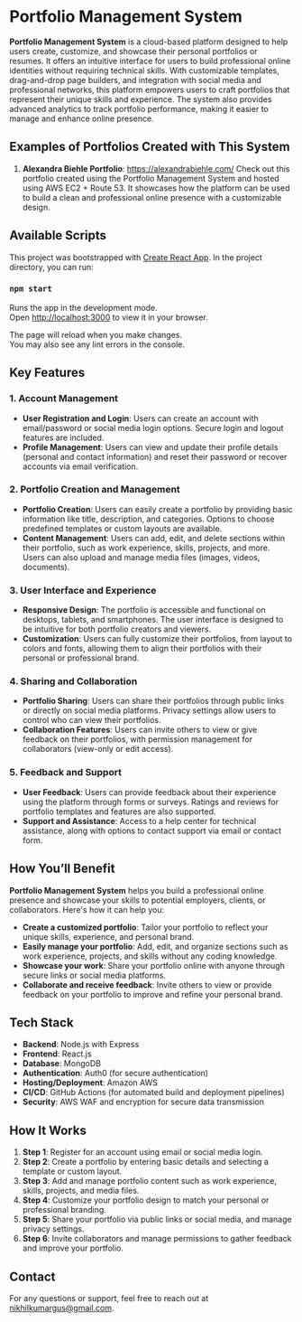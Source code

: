 # Portfolio Management System

**Portfolio Management System** is a cloud-based platform designed to help users create, customize, and showcase their personal portfolios or resumes. It offers an intuitive interface for users to build professional online identities without requiring technical skills. With customizable templates, drag-and-drop page builders, and integration with social media and professional networks, this platform empowers users to craft portfolios that represent their unique skills and experience. The system also provides advanced analytics to track portfolio performance, making it easier to manage and enhance online presence.

## Examples of Portfolios Created with This System

1. **Alexandra Biehle Portfolio**: https://alexandrabiehle.com/ Check out this portfolio created using the Portfolio Management System and hosted using AWS EC2 + Route 53. It showcases how the platform can be used to build a clean and professional online presence with a customizable design.

## Available Scripts

This project was bootstrapped with [Create React App](https://github.com/facebook/create-react-app). In the project directory, you can run:

### `npm start`

Runs the app in the development mode.\
Open [http://localhost:3000](http://localhost:3000) to view it in your browser.

The page will reload when you make changes.\
You may also see any lint errors in the console.

## Key Features

### 1. **Account Management**
- **User Registration and Login**: Users can create an account with email/password or social media login options. Secure login and logout features are included.
- **Profile Management**: Users can view and update their profile details (personal and contact information) and reset their password or recover accounts via email verification.

### 2. **Portfolio Creation and Management**
- **Portfolio Creation**: Users can easily create a portfolio by providing basic information like title, description, and categories. Options to choose predefined templates or custom layouts are available.
- **Content Management**: Users can add, edit, and delete sections within their portfolio, such as work experience, skills, projects, and more. Users can also upload and manage media files (images, videos, documents).

### 3. **User Interface and Experience**
- **Responsive Design**: The portfolio is accessible and functional on desktops, tablets, and smartphones. The user interface is designed to be intuitive for both portfolio creators and viewers.
- **Customization**: Users can fully customize their portfolios, from layout to colors and fonts, allowing them to align their portfolios with their personal or professional brand.

### 4. **Sharing and Collaboration**
- **Portfolio Sharing**: Users can share their portfolios through public links or directly on social media platforms. Privacy settings allow users to control who can view their portfolios.
- **Collaboration Features**: Users can invite others to view or give feedback on their portfolios, with permission management for collaborators (view-only or edit access).

### 5. **Feedback and Support**
- **User Feedback**: Users can provide feedback about their experience using the platform through forms or surveys. Ratings and reviews for portfolio templates and features are also supported.
- **Support and Assistance**: Access to a help center for technical assistance, along with options to contact support via email or contact form.

## How You’ll Benefit

**Portfolio Management System** helps you build a professional online presence and showcase your skills to potential employers, clients, or collaborators. Here's how it can help you:
- **Create a customized portfolio**: Tailor your portfolio to reflect your unique skills, experience, and personal brand.
- **Easily manage your portfolio**: Add, edit, and organize sections such as work experience, projects, and skills without any coding knowledge.
- **Showcase your work**: Share your portfolio online with anyone through secure links or social media platforms.
- **Collaborate and receive feedback**: Invite others to view or provide feedback on your portfolio to improve and refine your personal brand.

## Tech Stack
- **Backend**: Node.js with Express
- **Frontend**: React.js
- **Database**: MongoDB
- **Authentication**: Auth0 (for secure authentication)
- **Hosting/Deployment**: Amazon AWS
- **CI/CD**: GitHub Actions (for automated build and deployment pipelines)
- **Security**: AWS WAF and encryption for secure data transmission

## How It Works
1. **Step 1**: Register for an account using email or social media login.
2. **Step 2**: Create a portfolio by entering basic details and selecting a template or custom layout.
3. **Step 3**: Add and manage portfolio content such as work experience, skills, projects, and media files.
4. **Step 4**: Customize your portfolio design to match your personal or professional branding.
5. **Step 5**: Share your portfolio via public links or social media, and manage privacy settings.
6. **Step 6**: Invite collaborators and manage permissions to gather feedback and improve your portfolio.

## Contact
For any questions or support, feel free to reach out at nikhilkumargus@gmail.com.
